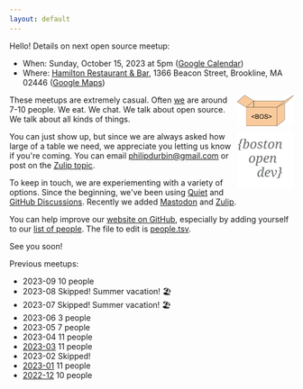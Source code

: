 ```yaml
---
layout: default
---
```


Hello! Details on next open source meetup:

- When: Sunday, October 15, 2023 at 5pm ([Google Calendar][])
- Where: [Hamilton Restaurant & Bar][], 1366 Beacon Street, Brookline, MA 02446 ([Google Maps][])

[Google Calendar]: https://www.google.com/calendar/event?eid=N3BoM3N2bTJjNzVsdnZjcWtoN2loYnQ1b3YgcGhpbGlwZHVyYmluQG0&ctz=America/New_York
[Hamilton Restaurant & Bar]: https://hamiltonbrookline.com
[Google Maps]: https://goo.gl/maps/Xn9q3wVHF5Q4jJsZA

<img src="images/logo-box.svg" width="100" align="right">

These meetups are extremely casual. Often [we](https://bostonopen.github.io/people) are around 7-10 people. We eat. We chat. We talk about open source. We talk about all kinds of things.

<img src="images/logo.svg" width="100" align="right">

You can just show up, but since we are always asked how large of a table we need, we appreciate you letting us know if you're coming. You can email <philipdurbin@gmail.com> or post on the [Zulip topic][].

[Zulip topic]: https://osdc.zulipchat.com/#narrow/stream/406743-boston/topic/2023-10.20meetup/near/394214504

To keep in touch, we are experiementing with a variety of options. Since the beginning, we've been using [Quiet][] and [GitHub Discussions][]. Recently we added <a rel="me" href="https://floss.social/@bostonopen">Mastodon</a> and [Zulip][].

[Quiet]: https://github.com/TryQuiet/quiet
[GitHub Discussions]: https://github.com/orgs/bostonopen/discussions
[Zulip]: https://osdc.zulipchat.com/#narrow/stream/406743-boston

You can help improve our [website on GitHub][], especially by adding yourself to our [list of people][]. The file to edit is [people.tsv][].

See you soon!

[website on GitHub]: https://github.com/bostonopen/bostonopen.github.io
[list of people]: https://bostonopen.github.io/people
[people.tsv]: https://github.com/bostonopen/people/blob/main/people.tsv

Previous meetups:

- 2023-09 10 people
- 2023-08 Skipped! Summer vacation! 🏖️
- 2023-07 Skipped! Summer vacation! 🏖️
- 2023-06 3 people
- 2023-05 7 people
- 2023-04 11 people
- [2023-03](http://blog.greptilian.com/2023/02/17/open-source-meetup-in-brookline-3/) 11 people
- 2023-02 Skipped!
- [2023-01](http://blog.greptilian.com/2023/01/03/open-source-meetup-in-brookline-2/) 11 people
- [2022-12](http://blog.greptilian.com/2022/12/10/open-source-meetup-in-brookline/) 10 people
